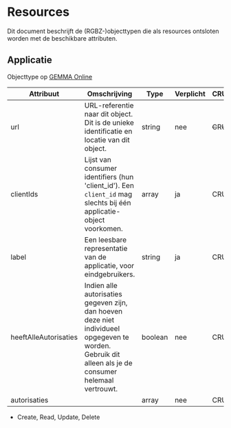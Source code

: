 # Resources

Dit document beschrijft de (RGBZ-)objecttypen die als resources ontsloten
worden met de beschikbare attributen.


## Applicatie

Objecttype op [GEMMA Online](https://www.gemmaonline.nl/index.php/Rgbz_1.0/doc/objecttype/applicatie)

| Attribuut | Omschrijving | Type | Verplicht | CRUD* |
| --- | --- | --- | --- | --- |
| url | URL-referentie naar dit object. Dit is de unieke identificatie en locatie van dit object. | string | nee | ~~C~~​R​~~U~~​~~D~~ |
| clientIds | Lijst van consumer identifiers (hun &#39;client_id&#39;). Een `client_id` mag slechts bij één applicatie-object voorkomen. | array | ja | C​R​U​D |
| label | Een leesbare representatie van de applicatie, voor eindgebruikers. | string | ja | C​R​U​D |
| heeftAlleAutorisaties | Indien alle autorisaties gegeven zijn, dan hoeven deze niet individueel opgegeven te worden. Gebruik dit alleen als je de consumer helemaal vertrouwt. | boolean | nee | C​R​U​D |
| autorisaties |  | array | nee | C​R​U​D |


* Create, Read, Update, Delete
